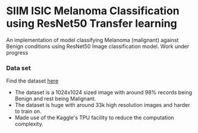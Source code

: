 # SIIM ISIC Melanoma Classification using ResNet50 Transfer learning
An implementation of model classifying Melanoma (malignant) against Benign conditions using ResNet50 Image classification model. Work under progress

### Data set
Find the dataset [here](https://www.kaggle.com/c/siim-isic-melanoma-classification)
- The dataset is a 1024x1024 sized image with around 98% records being Benign and rest being Malignant.
- The dataset is huge with around 33k high resolution images and harder to train on.
- Made use of the Kaggle's TPU facility to reduce the computation complexity. 


